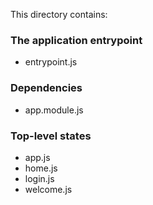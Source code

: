 This directory contains:
 
### The application entrypoint
- entrypoint.js

### Dependencies
- app.module.js 

### Top-level states
- app.js
- home.js
- login.js
- welcome.js

